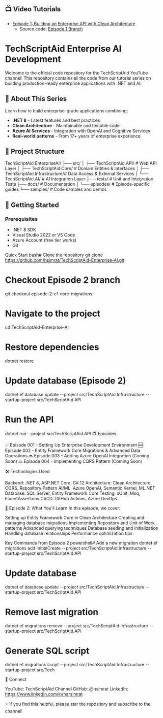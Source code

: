 ## 📺 Video Tutorials

- [Episode 1: Building an Enterprise API with Clean Architecture](https://youtu.be/YOUR-VIDEO-ID)
  - Source code: [Episode 1 Branch](https://github.com/hsimrat/TechScriptAid-Enterprise-AI/tree/episode-1)


# TechScriptAid Enterprise AI Development

Welcome to the official code repository for the TechScriptAid YouTube channel! This repository contains all the code from our tutorial series on building production-ready enterprise applications with .NET and AI.

## 🎯 About This Series

Learn how to build enterprise-grade applications combining:
- **.NET 8** - Latest features and best practices
- **Clean Architecture** - Maintainable and testable code
- **Azure AI Services** - Integration with OpenAI and Cognitive Services
- **Real-world patterns** - From 17+ years of enterprise experience

## 📁 Project Structure
TechScriptAid.EnterpriseAI/
├── src/
│   ├── TechScriptAid.API/           # Web API Layer
│   ├── TechScriptAid.Core/          # Domain Entities & Interfaces
│   ├── TechScriptAid.Infrastructure/# Data Access & External Services
│   └── TechScriptAid.AI/            # AI Integration Layer
├── tests/                           # Unit and Integration Tests
├── docs/                            # Documentation
│   └── episodes/                    # Episode-specific guides
└── samples/                         # Code samples and demos

## 🚀 Getting Started

### Prerequisites
- .NET 8 SDK
- Visual Studio 2022 or VS Code
- Azure Account (free tier works)
- Git

Quick Start
bash# Clone the repository
git clone https://github.com/hsimrat/TechScriptAid-Enterprise-AI.git

# Checkout Episode 2 branch
git checkout episode-2-ef-core-migrations

# Navigate to the project
cd TechScriptAid-Enterprise-AI

# Restore dependencies
dotnet restore

# Update database (Episode 2)
dotnet ef database update --project src/TechScriptAid.Infrastructure --startup-project src/TechScriptAid.API

# Run the API
dotnet run --project src/TechScriptAid.API
📺 Episodes

✅ Episode 001 - Setting Up Enterprise Development Environment
🆕 Episode 002 - Entity Framework Core Migrations & Advanced Data Operations
🔜 Episode 003 - Adding Azure OpenAI Integration (Coming Soon)
🔜 Episode 004 - Implementing CQRS Pattern (Coming Soon)


🛠️ Technologies Used

Backend: .NET 8, ASP.NET Core, C# 12
Architecture: Clean Architecture, CQRS, Repository Pattern
AI/ML: Azure OpenAI, Semantic Kernel, ML.NET
Database: SQL Server, Entity Framework Core
Testing: xUnit, Moq, FluentAssertions
CI/CD: GitHub Actions, Azure DevOps

🔧 Episode 2: What You'll Learn
In this episode, we cover:

Setting up Entity Framework Core in Clean Architecture
Creating and managing database migrations
Implementing Repository and Unit of Work patterns
Advanced querying techniques
Database seeding and initialization
Handling database relationships
Performance optimization tips

Key Commands from Episode 2
powershell# Add a new migration
dotnet ef migrations add InitialCreate --project src/TechScriptAid.Infrastructure --startup-project src/TechScriptAid.API

# Update database
dotnet ef database update --project src/TechScriptAid.Infrastructure --startup-project src/TechScriptAid.API

# Remove last migration
dotnet ef migrations remove --project src/TechScriptAid.Infrastructure --startup-project src/TechScriptAid.API

# Generate SQL script
dotnet ef migrations script --project src/TechScriptAid.Infrastructure --startup-project src/Tech

📧 Connect

YouTube: TechScriptAid Channel
GitHub: @hsimrat
LinkedIn: https://www.linkedin.com/in/harsimrat


⭐ If you find this helpful, please star the repository and subscribe to the channel!

